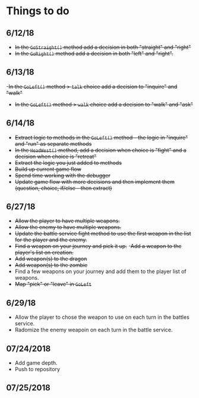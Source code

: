 # Things to do
## 6/12/18
- ~~In the `GoStraight()` method add a decision in both "straight" and "right"~~
- ~~In the `GoRight()` method add a decision in both "left" and "right".~~

## 6/13/18 
-~~In the `GoLeft()` method  > `talk` choice add a decision to "inquire" and "walk"~~
- ~~In the `GoLeft()` method  > `walk` choice add a decision to "walk" and "ask"~~

## 6/14/18
- ~~Extract logic to methods in the `GoLeft()` method - the logic in "inquire" and "run" as separate methods~~
- ~~In the `HeadWest()` method, add a decision when choice is "fight" and a decision when choice is "retreat"~~
- ~~Extract the logic you just added to methods~~
- ~~Build up current game flow~~
- ~~Spend time working with the debugger~~
- ~~Update game flow with more decisions and then implement them (question, choice, if/else - then extract)~~

## 6/27/18
- ~~Allow the player to have multiple weapons.~~
- ~~Allow the enemy to have multiple weapons.~~
- ~~Update the battle service fight method to use the first weapon in the list for the player and the enemy.~~
- ~~Find a weapon on your journey and pick it up.~~
-~~Add a weapon to the player's list on creation.~~
- ~~Add weapon(s) to the dragon~~
- ~~Add weapon(s) to the zombie~~
- Find a few weapons on your journey and add them to the player list of weapons.
- ~~Map "pick" or "leave" in `GoLeft`~~

## 6/29/18
- Allow the player to chose the weapon to use on each turn in the battles service.
- Radomize the enemy weapoin on each turn in the battle service.


## 07/24/2018
- Add game depth.
- Push to repository



## 07/25/2018




